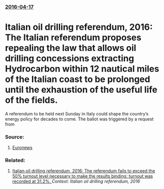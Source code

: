 ### [2016-04-17](/news/2016/04/17/index.md)

# Italian oil drilling referendum, 2016: The Italian referendum proposes repealing the law that allows oil drilling concessions extracting Hydrocarbon within 12 nautical miles of the Italian coast to be prolonged until the exhaustion of the useful life of the fields. 

A referendum to be held next Sunday in Italy could shape the country’s energy policy for decades to come. The ballot was triggered by a request from


### Source:

1. [Euronews](http://www.euronews.com/2016/04/12/italian-referendum-on-drilling-for-oil-could-shape-the-country-s-energy-policy/)

### Related:

1. [Italian oil drilling referendum, 2016: The referendum fails to exceed the 50% turnout level necessary to make the results binding; turnout was recorded at 31.2%. ](/news/2016/04/18/italian-oil-drilling-referendum-2016-the-referendum-fails-to-exceed-the-50-turnout-level-necessary-to-make-the-results-binding-turnout-w.md) _Context: Italian oil drilling referendum, 2016_
